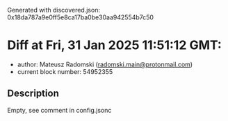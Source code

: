 Generated with discovered.json: 0x18da787a9e0ff5e8ca17ba0be30aa942554b7c50

# Diff at Fri, 31 Jan 2025 11:51:12 GMT:

- author: Mateusz Radomski (<radomski.main@protonmail.com>)
- current block number: 54952355

## Description

Empty, see comment in config.jsonc
